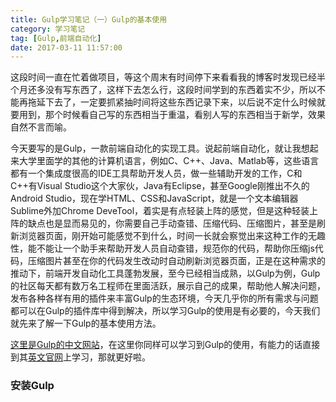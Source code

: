 ```yaml
---
title: Gulp学习笔记（一）Gulp的基本使用
category: 学习笔记
tag: [Gulp,前端自动化]
date: 2017-03-11 11:57:00
---
```


这段时间一直在忙着做项目，等这个周末有时间停下来看看我的博客时发现已经半个月还多没有写东西了，这样下去怎么行，这段时间学到的东西着实不少，所以不能再拖延下去了，一定要抓紧抽时间将这些东西记录下来，以后说不定什么时候就要用到，那个时候看自己写的东西相当于重温，看别人写的东西相当于新学，效果自然不言而喻。<!--more-->

今天要写的是Gulp，一款前端自动化的实现工具。说起前端自动化，就让我想起来大学里面学的其他的计算机语言，例如C、C++、Java、Matlab等，这些语言都有一个集成度很高的IDE工具帮助开发人员，做一些辅助开发的工作，C和C++有Visual Studio这个大家伙，Java有Eclipse，甚至Google刚推出不久的Android Studio，现在学HTML、CSS和JavaScript，就是一个文本编辑器Sublime外加Chrome DeveTool，着实是有点轻装上阵的感觉，但是这种轻装上阵的缺点也是显而易见的，你需要自己手动查错、压缩代码、压缩图片，甚至是刷新浏览器页面，刚开始可能感觉不到什么，时间一长就会察觉出来这种工作的无趣性，能不能让一个助手来帮助开发人员自动查错，规范你的代码，帮助你压缩js代码，压缩图片甚至在你的代码发生改动时自动刷新浏览器页面，正是在这种需求的推动下，前端开发自动化工具蓬勃发展，至今已经相当成熟，以Gulp为例，Gulp的社区每天都有数万名工程师在里面活跃，展示自己的成果，帮助他人解决问题，发布各种各样有用的插件来丰富Gulp的生态环境，今天几乎你的所有需求与问题都可以在Gulp的插件库中得到解决，所以学习Gulp的使用是有必要的，今天我们就先来了解一下Gulp的基本使用方法。

[这里是Gulp的中文网站](http://www.gulpjs.com.cn/)，在这里你同样可以学习到Gulp的使用，有能力的话直接到其[英文官网](http://gulpjs.com/)上学习，那就更好啦。

### 安装Gulp